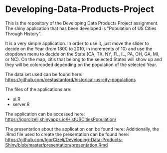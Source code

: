 Developing-Data-Products-Project
================================

This is the repository of the Developing Data Products Project assignment. The shiny application that has been developed is "Population of US Cities Through History".

It is a very simple application. In order to use it, just move the slider to decide on the Year (from 1800 to 2010, in increments of 10) and use the dropdown menu to decide on the State (CA, TX, NY, FL, IL, PA, OH, GA, MI, or NC). On the map, citis that belong to the selected States will show up and they will be colorcoded depending on the population of the selected Year.

The data set used can be found here: https://github.com/cestastanford/historical-us-city-populations

The files of the applications are:
* ui.R
* server.R

The application can be accessed here: https://igorcizelj.shinyapps.io/HistUSCitiesPopulation/

The presentation about the application can be found here:
Additionally, the .Rmd file used to create the presentation can be found here: https://github.com/IgorCizelj/Developing-Data-Products-Shiny/blob/master/presentation/presentation.Rmd

